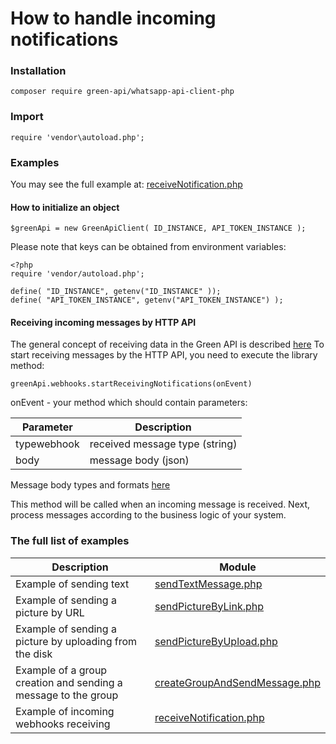 # How to handle incoming notifications
### Installation
```
composer require green-api/whatsapp-api-client-php
```
### Import 
```
require 'vendor\autoload.php';
```
### Examples
You may see the full example at: [receiveNotification.php](https://github.com/green-api/whatsapp-api-client-php/blob/master/examples/receiveNotification.php)

#### How to initialize an object

```
$greenApi = new GreenApiClient( ID_INSTANCE, API_TOKEN_INSTANCE );
```
Please note that keys can be obtained from environment variables:
```
<?php
require 'vendor/autoload.php';

define( "ID_INSTANCE", getenv("ID_INSTANCE" ));
define( "API_TOKEN_INSTANCE", getenv("API_TOKEN_INSTANCE") );
```

#### Receiving incoming messages by HTTP API

The general concept of receiving data in the Green API is described [here](https://green-api.com/en/docs/api/receiving/)
To start receiving messages by the HTTP API, you need to execute the library method:

```
greenApi.webhooks.startReceivingNotifications(onEvent)
```

onEvent - your method which should contain parameters:

| Parameter   | Description                    |
|-------------|--------------------------------|
| typewebhook | received message type (string) |
| body        | message body (json)            |

Message body types and formats [here](https://green-api.com/en/docs/api/receiving/notifications-format/)

This method will be called when an incoming message is received. Next, process messages according to the business logic of your system.

### The full list of examples

| Description                                                    | Module                                                                                                                                   |
|----------------------------------------------------------------|------------------------------------------------------------------------------------------------------------------------------------------|
| Example of sending text                                        | [sendTextMessage.php](https://github.com/green-api/whatsapp-api-client-php/blob/master/examples/sendTextMessage.php)                     |
| Example of sending a picture by URL                            | [sendPictureByLink.php](https://github.com/green-api/whatsapp-api-client-php/blob/master/examples/sendPictureByLink.php)                 |
| Example of sending a picture by uploading from the disk        | [sendPictureByUpload.php](https://github.com/green-api/whatsapp-api-client-php/blob/master/examples/sendPictureByUpload.php)             |
| Example of a group creation and sending a message to the group | [createGroupAndSendMessage.php](https://github.com/green-api/whatsapp-api-client-php/blob/master/examples/createGroupAndSendMessage.php) |
| Example of incoming webhooks receiving                         | [receiveNotification.php](https://github.com/green-api/whatsapp-api-client-php/blob/master/examples/receiveNotification.php)             |
